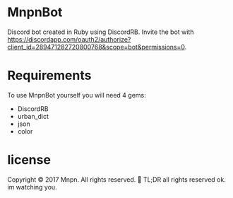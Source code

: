 # MnpnBot
Discord bot created in Ruby using DiscordRB.
Invite the bot with https://discordapp.com/oauth2/authorize?client_id=289471282720800768&scope=bot&permissions=0.

# Requirements
To use MnpnBot yourself you will need 4 gems:
- DiscordRB
- urban_dict
- json
- color

# license
Copyright © 2017 Mnpn. All rights reserved. :eyes:
TL;DR all rights reserved ok. im watching you.
